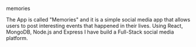 memories










The App is called "Memories" and it is a simple social media app that allows users to post interesting events that happened in their lives.
Using React, MongoDB, Node.js and Express I have build a Full-Stack social media platform. 

